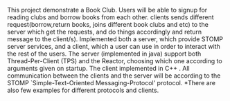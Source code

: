 This project demonstrate a Book Club.
Users will be able to signup for reading clubs and borrow books from each other.
clients sends different request(borrow,return books, joins different book clubs and etc) to the server which get the requests,
and do things accordingly and return message to the client/s).
Implemented both a server, which provide STOMP server services, and a client, which a user can use
in order to interact with the rest of the users.
The server (implemented in java) support both Thread-Per-Client (TPS) and the Reactor, choosing which one according to arguments given on startup.
The client implemented in C++ .
All communication between the clients and the server will be according to the STOMP `Simple-Text-Oriented Messaging-Protocol' protocol.
*There are also few examples for different protocols and clients.
